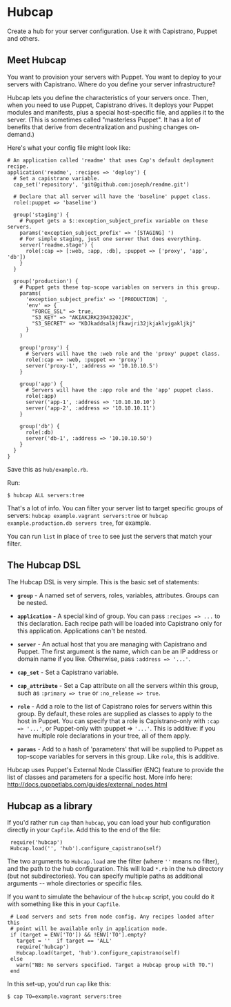 # Hubcap

Create a hub for your server configuration. Use it with Capistrano,
Puppet and others.


## Meet Hubcap

You want to provision your servers with Puppet. You want to deploy to your
servers with Capistrano. Where do you define your server infrastructure?

Hubcap lets you define the characteristics of your servers once. Then, when you
need to use Puppet, Capistrano drives. It deploys your Puppet modules and
manifests, plus a special host-specific file, and applies it to the server.
(This is sometimes called "masterless Puppet". It has a lot of benefits that
derive from decentralization and pushing changes on-demand.)

Here's what your config file might look like:

    # An application called 'readme' that uses Cap's default deployment recipe.
    application('readme', :recipes => 'deploy') {
      # Set a capistrano variable.
      cap_set('repository', 'git@github.com:joseph/readme.git')

      # Declare that all server will have the 'baseline' puppet class.
      role(:puppet => 'baseline')

      group('staging') {
        # Puppet gets a $::exception_subject_prefix variable on these servers.
        params('exception_subject_prefix' => '[STAGING] ')
        # For simple staging, just one server that does everything.
        server('readme.stage') {
          role(:cap => [:web, :app, :db], :puppet => ['proxy', 'app', 'db'])
        }
      }

      group('production') {
        # Puppet gets these top-scope variables on servers in this group.
        params(
          'exception_subject_prefix' => '[PRODUCTION] ',
          'env' => {
            "FORCE_SSL" => true,
            "S3_KEY" => "AKIAKJRK23943202JK",
            "S3_SECRET" => "KDJkaddsalkjfkawjri32jkjaklvjgakljkj"
          }
        )

        group('proxy') {
          # Servers will have the :web role and the 'proxy' puppet class.
          role(:cap => :web, :puppet => 'proxy')
          server('proxy-1', :address => '10.10.10.5')
        }

        group('app') {
          # Servers will have the :app role and the 'app' puppet class.
          role(:app)
          server('app-1', :address => '10.10.10.10')
          server('app-2', :address => '10.10.10.11')
        }

        group('db') {
          role(:db)
          server('db-1', :address => '10.10.10.50')
        }
      }
    }


Save this as `hub/example.rb`.

Run:

    $ hubcap ALL servers:tree

That's a lot of info. You can filter your server list to target specific
groups of servers: `hubcap example.vagrant servers:tree` or
`hubcap example.production.db servers tree`, for example.

You can run `list` in place of `tree` to see just the servers that match
your filter.


## The Hubcap DSL

The Hubcap DSL is very simple. This is the basic set of statements:

* **`group`** - A named set of servers, roles, variables, attributes. Groups
  can be nested.

* **`application`** - A special kind of group. You can pass `:recipes => ...` 
  to this declaration. Each recipe path will be loaded into Capistrano only
  for this application. Applications can't be nested.

* **`server`** - An actual host that you are managing with Capistrano and
  Puppet. The first argument is the name, which can be an IP address or domain
  name if you like. Otherwise, pass `:address => '...'`.

* **`cap_set`** - Set a Capistrano variable.

* **`cap_attribute`** - Set a Cap attribute on all the servers within this 
  group, such as `:primary => true` or `:no_release => true`.

* **`role`** - Add a role to the list of Capistrano roles for servers within
  this group. By default, these roles are supplied as classes to apply to the 
  host in Puppet. You can specify that a role is Capistrano-only with
  `:cap => '...'`, or Puppet-only with :puppet => `'...'`. This is additive:
  if you have multiple role declarations in your tree, all of them apply.

* **`params`** - Add to a hash of 'parameters' that will be supplied to Puppet
  as top-scope variables for servers in this group. Like `role`, this is 
  additive.

Hubcap uses Puppet's External Node Classifier (ENC) feature to provide the
list of classes and parameters for a specific host. More info here: 
http://docs.puppetlabs.com/guides/external_nodes.html


## Hubcap as a library

If you'd rather run `cap` than `hubcap`, you can load your hub configuration
directly in your `Capfile`. Add this to the end of the file:

     require('hubcap')
     Hubcap.load('', 'hub').configure_capistrano(self)

The two arguments to `Hubcap.load` are the filter (where `''` means no filter),
and the path to the hub configuration. This will load `*.rb` in the `hub`
directory (but not subdirectories). You can specify multiple paths as additional
arguments -- whole directories or specific files.

If you want to simulate the behaviour of the `hubcap` script, you could do it
with something like this in your `Capfile`.

     # Load servers and sets from node config. Any recipes loaded after this
     # point will be available only in application mode.
     if (target = ENV['TO']) && !ENV['TO'].empty?
       target = ''  if target == 'ALL'
       require('hubcap')
       Hubcap.load(target, 'hub').configure_capistrano(self)
     else
       warn("NB: No servers specified. Target a Hubcap group with TO.")
     end

In this set-up, you'd run `cap` like this:

    $ cap TO=example.vagrant servers:tree


